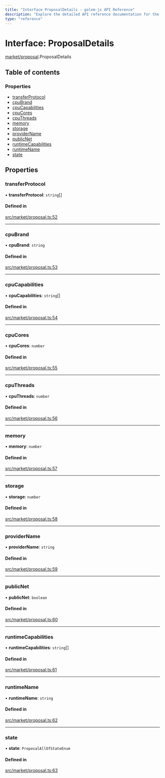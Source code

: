 ```yaml
---
title: "Interface ProposalDetails - golem-js API Reference"
description: "Explore the detailed API reference documentation for the Interface ProposalDetails within the golem-js SDK for the Golem Network."
type: "reference"
---
```

# Interface: ProposalDetails

[market/proposal](../modules/market_proposal).ProposalDetails

## Table of contents

### Properties

- [transferProtocol](market_proposal.ProposalDetails#transferprotocol)
- [cpuBrand](market_proposal.ProposalDetails#cpubrand)
- [cpuCapabilities](market_proposal.ProposalDetails#cpucapabilities)
- [cpuCores](market_proposal.ProposalDetails#cpucores)
- [cpuThreads](market_proposal.ProposalDetails#cputhreads)
- [memory](market_proposal.ProposalDetails#memory)
- [storage](market_proposal.ProposalDetails#storage)
- [providerName](market_proposal.ProposalDetails#providername)
- [publicNet](market_proposal.ProposalDetails#publicnet)
- [runtimeCapabilities](market_proposal.ProposalDetails#runtimecapabilities)
- [runtimeName](market_proposal.ProposalDetails#runtimename)
- [state](market_proposal.ProposalDetails#state)

## Properties

### transferProtocol

• **transferProtocol**: `string`[]

#### Defined in

[src/market/proposal.ts:52](https://github.com/golemfactory/golem-js/blob/f41abd4/src/market/proposal.ts#L52)

___

### cpuBrand

• **cpuBrand**: `string`

#### Defined in

[src/market/proposal.ts:53](https://github.com/golemfactory/golem-js/blob/f41abd4/src/market/proposal.ts#L53)

___

### cpuCapabilities

• **cpuCapabilities**: `string`[]

#### Defined in

[src/market/proposal.ts:54](https://github.com/golemfactory/golem-js/blob/f41abd4/src/market/proposal.ts#L54)

___

### cpuCores

• **cpuCores**: `number`

#### Defined in

[src/market/proposal.ts:55](https://github.com/golemfactory/golem-js/blob/f41abd4/src/market/proposal.ts#L55)

___

### cpuThreads

• **cpuThreads**: `number`

#### Defined in

[src/market/proposal.ts:56](https://github.com/golemfactory/golem-js/blob/f41abd4/src/market/proposal.ts#L56)

___

### memory

• **memory**: `number`

#### Defined in

[src/market/proposal.ts:57](https://github.com/golemfactory/golem-js/blob/f41abd4/src/market/proposal.ts#L57)

___

### storage

• **storage**: `number`

#### Defined in

[src/market/proposal.ts:58](https://github.com/golemfactory/golem-js/blob/f41abd4/src/market/proposal.ts#L58)

___

### providerName

• **providerName**: `string`

#### Defined in

[src/market/proposal.ts:59](https://github.com/golemfactory/golem-js/blob/f41abd4/src/market/proposal.ts#L59)

___

### publicNet

• **publicNet**: `boolean`

#### Defined in

[src/market/proposal.ts:60](https://github.com/golemfactory/golem-js/blob/f41abd4/src/market/proposal.ts#L60)

___

### runtimeCapabilities

• **runtimeCapabilities**: `string`[]

#### Defined in

[src/market/proposal.ts:61](https://github.com/golemfactory/golem-js/blob/f41abd4/src/market/proposal.ts#L61)

___

### runtimeName

• **runtimeName**: `string`

#### Defined in

[src/market/proposal.ts:62](https://github.com/golemfactory/golem-js/blob/f41abd4/src/market/proposal.ts#L62)

___

### state

• **state**: `ProposalAllOfStateEnum`

#### Defined in

[src/market/proposal.ts:63](https://github.com/golemfactory/golem-js/blob/f41abd4/src/market/proposal.ts#L63)
